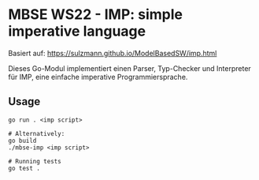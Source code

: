 # MBSE WS22 - IMP: simple imperative language

Basiert auf: https://sulzmann.github.io/ModelBasedSW/imp.html

Dieses Go-Modul implementiert einen Parser, Typ-Checker und Interpreter für IMP, eine einfache imperative Programmiersprache.

## Usage
```
go run . <imp script>

# Alternatively:
go build
./mbse-imp <imp script>

# Running tests
go test .
```
